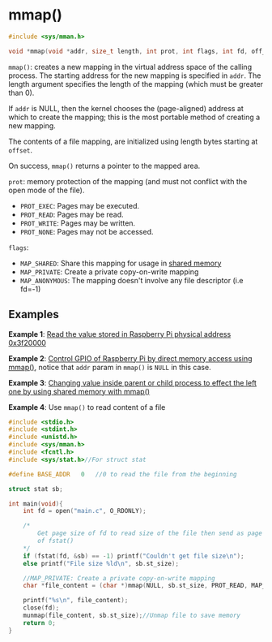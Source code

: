 # mmap()

```c
#include <sys/mman.h>

void *mmap(void *addr, size_t length, int prot, int flags, int fd, off_t offset);
```

``mmap()``: creates a new mapping in the virtual address space of the calling process. The starting address for the new mapping is specified in ``addr``.  The length argument specifies the length of the mapping (which must be greater than 0).

If ``addr`` is NULL, then the kernel chooses the (page-aligned) address at which to create the mapping; this is the most portable method of creating a new mapping.

The contents of a file mapping, are initialized using length bytes starting at ``offset``.

On success, ``mmap()`` returns a pointer to the mapped area.

``prot``: memory protection of the mapping (and must not conflict with the open mode of the file).

*  ``PROT_EXEC``: Pages may be executed.
* ``PROT_READ``: Pages may be read.
* ``PROT_WRITE``: Pages may be written.
* ``PROT_NONE``: Pages may not be accessed.

``flags``:

* ``MAP_SHARED``: Share this mapping for usage in [shared memory](https://github.com/TranPhucVinh/C/tree/master/Physical%20layer/Process/Shared%20memory)
* ``MAP_PRIVATE``: Create a private copy-on-write mapping
* ``MAP_ANONYMOUS``: The mapping doesn't involve any file descriptor (i.e fd=-1)

## Examples

**Example 1**: [Read the value stored in Raspberry Pi physical address 0x3f20000](https://github.com/TranPhucVinh/Raspberry-Pi-C/blob/main/Physical%20layer/Direct%20register%20access.md#mmap)

**Example 2**: [Control GPIO of Raspberry Pi by direct memory access using mmap()](https://github.com/TranPhucVinh/Raspberry-Pi-C/blob/main/Physical%20layer/GPIO/direct_register_access_control_gpio.c), notice that ``addr`` param in ``mmap()`` is ``NULL`` in this case.

**Example 3**: [Changing value inside parent or child process to effect the left one by using shared memory with mmap()](https://github.com/TranPhucVinh/C/blob/master/Physical%20layer/Process/Process%20cloning/Variable%20inside%20forked%20process.md#with-shared-memory-changing-variable-value-in-parentchild-process-wont-effect-the-left-one)

**Example 4**: Use ``mmap()`` to read content of a file

```c
#include <stdio.h>
#include <stdint.h>
#include <unistd.h>
#include <sys/mman.h>
#include <fcntl.h>
#include <sys/stat.h>//For struct stat

#define BASE_ADDR   0   //0 to read the file from the beginning

struct stat sb;

int main(void){
    int fd = open("main.c", O_RDONLY);

    /*
        Get page size of fd to read size of the file then send as page size argument 
        of fstat()
    */
    if (fstat(fd, &sb) == -1) printf("Couldn't get file size\n");
    else printf("File size %ld\n", sb.st_size);

    //MAP_PRIVATE: Create a private copy-on-write mapping
    char *file_content = (char *)mmap(NULL, sb.st_size, PROT_READ, MAP_PRIVATE, fd, BASE_ADDR);

    printf("%s\n", file_content);
    close(fd);
    munmap(file_content, sb.st_size);//Unmap file to save memory
    return 0;
}
```
